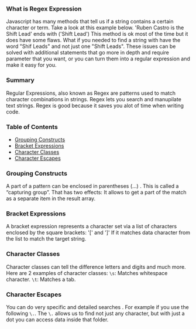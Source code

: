 ### What is Regex Expression 

Javascript has many methods that tell us if a string contains a certain character or term. Take a look at this example below.
'Ruben Castro is the Shift Lead' ends with ('Shift Lead')
This method is ok most of the time but it does have some flaws. What if you needed to find a string with have the word "Shif Leads" and not just one "Shift Leads". These issues can be solved with additional statements that go more in depth and require parameter that you want, or you can turn them into a regular expression and make it easy for you. 

### Summary 

Regular Expressions, also known as Regex are patterns used to match character combinations in strings. Regex lets you search and manupilate text strings. Regex is good because it saves you alot of time when writing code.

### Table of Contents
- [Grouping Constructs](#grouping-constructs)
- [Bracket Expressions](#bracket-expressions)
- [Character Classes](#character-classes)
- [Character Escapes](#character-escapes)

### Grouping Constructs
A part of a pattern can be enclosed in parentheses (...) . This is called a “capturing group”. That has two effects: It allows to get a part of the match as a separate item in the result array.

### Bracket Expressions
A bracket expression represents a character set via a list of characters enclosed by the square brackets: '[' and ']'  If it matches data character from the list to match the target string.

### Character Classes
 Character classes can tell the difference letters and digits and much more.
 Here are 2 examples of character classes:
 `\s`: Matches whitespace character.
 `\t`: Matches a tab.

 ### Character Escapes
You can do very specific and detailed searches . For example if you use the following `\.`.
The `\.` allows us to find not just any character, but with just a dot you can access data inside that folder.


